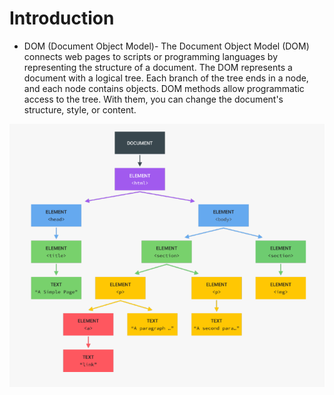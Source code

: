 # Introduction

- DOM (Document Object Model)- The Document Object Model (DOM) connects web pages to scripts or programming languages by representing the structure of a document. The DOM represents a document with a logical tree. Each branch of the tree ends in a node, and each node contains objects. DOM methods allow programmatic access to the tree. With them, you can change the document's structure, style, or content.


![image info](./pictures/Introduction/DOM.png)